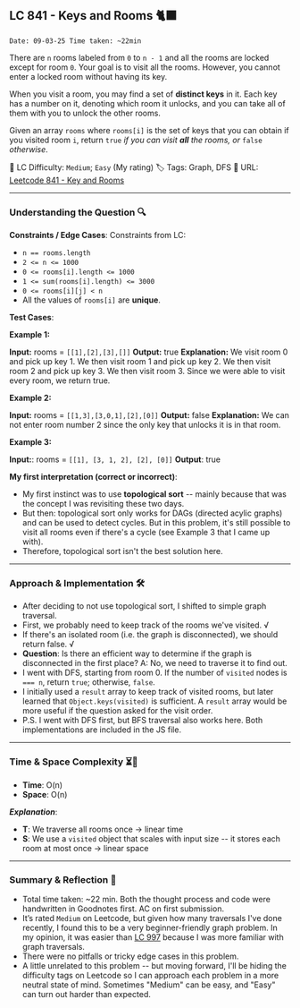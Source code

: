 ## LC 841 - Keys and Rooms 🐈‍⬛

`Date: 09-03-25 Time taken: ~22min`

There are `n` rooms labeled from `0` to `n - 1` and all the rooms are locked except for room `0`. Your goal is to visit all the rooms. However, you cannot enter a locked room without having its key.

When you visit a room, you may find a set of **distinct keys** in it. Each key has a number on it, denoting which room it unlocks, and you can take all of them with you to unlock the other rooms.

Given an array `rooms` where `rooms[i]` is the set of keys that you can obtain if you visited room `i`, return `true` _if you can visit **all** the rooms, or_ `false` _otherwise_.

🧩 LC Difficulty: `Medium`; `Easy` (My rating)
🏷️ Tags: Graph, DFS
🔗 URL: [Leetcode 841 - Key and Rooms](https://leetcode.com/problems/keys-and-rooms/description/)

---

### Understanding the Question 🔍

**Constraints / Edge Cases**:
Constraints from LC:

- `n == rooms.length`
- `2 <= n <= 1000`
- `0 <= rooms[i].length <= 1000`
- `1 <= sum(rooms[i].length) <= 3000`
- `0 <= rooms[i][j] < n`
- All the values of `rooms[i]` are **unique**.

**Test Cases**:

**Example 1:**

**Input:** rooms = `[[1],[2],[3],[]]`
**Output:** true
**Explanation:**
We visit room 0 and pick up key 1.
We then visit room 1 and pick up key 2.
We then visit room 2 and pick up key 3.
We then visit room 3.
Since we were able to visit every room, we return true.

**Example 2:**

**Input:** rooms = `[[1,3],[3,0,1],[2],[0]]`
**Output:** false
**Explanation:** We can not enter room number 2 since the only key that unlocks it is in that room.

**Example 3:**

**Input:**: rooms = `[[1], [3, 1, 2], [2], [0]]`
**Output**: true

**My first interpretation (correct or incorrect)**:

- My first instinct was to use **topological sort** -- mainly because that was the concept I was revisiting these two days.
- But then: topological sort only works for DAGs (directed acylic graphs) and can be used to detect cycles. But in this problem, it's still possible to visit all rooms even if there's a cycle (see Example 3 that I came up with).
- Therefore, topological sort isn't the best solution here.

---

### Approach & Implementation 🛠️

- After deciding to not use topological sort, I shifted to simple graph traversal.
- First, we probably need to keep track of the rooms we've visited. √
- If there's an isolated room (i.e. the graph is disconnected), we should return false. √
- **Question**: Is there an efficient way to determine if the graph is disconnected in the first place?
  A: No, we need to traverse it to find out.
- I went with DFS, starting from room 0. If the number of `visited` nodes is `=== n`, return `true`; otherwise, `false`.
- I initially used a `result` array to keep track of visited rooms, but later learned that `Object.keys(visited)` is sufficient. A `result` array would be more useful if the question asked for the visit order.
- P.S. I went with DFS first, but BFS traversal also works here. Both implementations are included in the JS file.

---

### Time & Space Complexity ⏳🌌

- **Time**: O(n)
- **Space**: O(n)

**_Explanation_**:

- **T**: We traverse all rooms once → linear time
- **S**: We use a `visited` object that scales with input size -- it stores each room at most once → linear space

---

### Summary & Reflection 💭

- Total time taken: ~22 min. Both the thought process and code were handwritten in Goodnotes first. AC on first submission.
- It’s rated `Medium` on Leetcode, but given how many traversals I've done recently, I found this to be a very beginner-friendly graph problem. In my opinion, it was easier than [LC 997](../lc_0997_find_the_town_judge/lc_0997_notes.md) because I was more familiar with graph traversals.
- There were no pitfalls or tricky edge cases in this problem.
- A little unrelated to this problem -- but moving forward, I'll be hiding the difficulty tags on Leetcode so I can approach each problem in a more neutral state of mind. Sometimes "Medium" can be easy, and "Easy" can turn out harder than expected.
